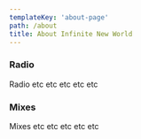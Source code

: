 ```yaml
---
templateKey: 'about-page'
path: /about
title: About Infinite New World
---
```

### Radio
Radio etc etc etc etc etc

### Mixes
Mixes etc etc etc etc etc
